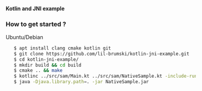 #### Kotlin and JNI example

### How to get started ?

Ubuntu/Debian

```bash
   $ apt install clang cmake kotlin git
   $ git clone https://github.com/lil-brumski/kotlin-jni-example.git
   $ cd kotlin-jni-example/
   $ mkdir build && cd build
   $ cmake .. && make
   $ kotlinc ../src/sam/Main.kt ../src/sam/NativeSample.kt -include-runtime -d NativeSample.jar
   $ java -Djava.library.path=. -jar NativeSample.jar
```
